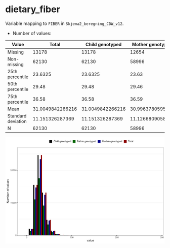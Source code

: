 # dietary_fiber
Variable mapping to `FIBER` in `Skjema2_beregning_CDW_v12`.
- Number of values:

| Value | Total | Child genotyped | Mother genotyped | Father genotyped |
| ----- | ----- | --------------- | ---------------- | ---------------- |
| Missing | 13178 | 13178 | 12654 | 6217 |
| Non-missing | 62130 | 62130 | 58996 | 43867 |
| 25th percentile | 23.6325 | 23.6325 | 23.63 | 23.61 |
| 50th percentile | 29.48 | 29.48 | 29.46 | 29.37 |
| 75th percentile | 36.58 | 36.58 | 36.59 | 36.42 |
| Mean | 31.0049842266216 | 31.0049842266216 | 30.9963780595295 | 30.8783185538104 |
| Standard deviation | 11.151326287369 | 11.151326287369 | 11.1266809058103 | 10.9805587592195 |
| N | 62130 | 62130 | 58996 | 43867 |



![](dietary_fiber_n.png)



